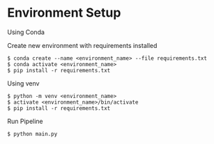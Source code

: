 # Environment Setup



Using Conda

Create new environment with requirements installed

```
$ conda create --name <environment_name> --file requirements.txt
$ conda activate <environment_name>
$ pip install -r requirements.txt
```

Using venv

```
$ python -m venv <environment_name>
$ activate <environment_name>/bin/activate
$ pip install -r requirements.txt
```

Run Pipeline

```
$ python main.py
```